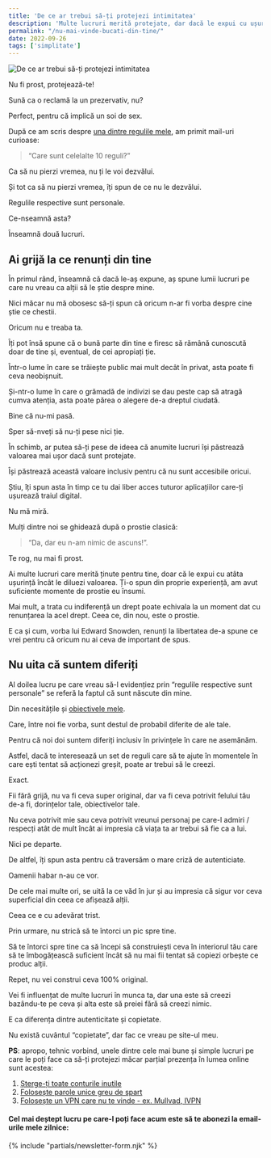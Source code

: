 ```yaml
---
title: 'De ce ar trebui să-ți protejezi intimitatea'
description: 'Multe lucruri merită protejate, dar dacă le expui cu ușurință, atunci își vor pierde în mod real din valoare.'
permalink: "/nu-mai-vinde-bucati-din-tine/"
date: 2022-09-26
tags: ['simplitate']
---
```


![De ce ar trebui să-ți protejezi intimitatea](/assets/images/gallery/protejeaza-ti-intimitatea.jpg)

Nu fi prost, protejează-te!

Sună ca o reclamă la un prezervativ, nu?

Perfect, pentru că implică un soi de sex.

După ce am scris despre [una dintre regulile mele](https://beldie.ro/regula/), am primit mail-uri curioase:

> “Care sunt celelalte 10 reguli?”

Ca să nu pierzi vremea, nu ți le voi dezvălui.

Și tot ca să nu pierzi vremea, îți spun de ce nu le dezvălui.

Regulile respective sunt personale.

Ce-nseamnă asta?

Înseamnă două lucruri.

## Ai grijă la ce renunți din tine

În primul rând, înseamnă că dacă le-aș expune, aș spune lumii lucruri pe care nu vreau ca alții să le știe despre mine.

Nici măcar nu mă obosesc să-ți spun că oricum n-ar fi vorba despre cine știe ce chestii.

Oricum nu e treaba ta.

Îți pot însă spune că o bună parte din tine e firesc să rămână cunoscută doar de tine și, eventual, de cei apropiați ție.

Într-o lume în care se trăiește public mai mult decât în privat, asta poate fi ceva neobișnuit.

Și-ntr-o lume în care o grămadă de indivizi se dau peste cap să atragă cumva atenția, asta poate părea o alegere de-a dreptul ciudată.

Bine că nu-mi pasă.

Sper să-nveți să nu-ți pese nici ție.

În schimb, ar putea să-ți pese de ideea că anumite lucruri își păstrează valoarea mai ușor dacă sunt protejate.

Își păstrează această valoare inclusiv pentru că nu sunt accesibile oricui.

Știu, îți spun asta în timp ce tu dai liber acces tuturor aplicațiilor care-ți ușurează traiul digital.

Nu mă miră.

Mulți dintre noi se ghidează după o prostie clasică:

> “Da, dar eu n-am nimic de ascuns!”.

Te rog, nu mai fi prost.

Ai multe lucruri care merită ținute pentru tine, doar că le expui cu atâta ușurință încât le diluezi valoarea. Ți-o spun din proprie experiență, am avut suficiente momente de prostie eu însumi.

Mai mult, a trata cu indiferență un drept poate echivala la un moment dat cu renunțarea la acel drept. Ceea ce, din nou, este o prostie.

E ca și cum, vorba lui Edward Snowden, renunți la libertatea de-a spune ce vrei pentru că oricum nu ai ceva de important de spus.

## Nu uita că suntem diferiți

Al doilea lucru pe care vreau să-l evidențiez prin “regulile respective sunt personale” se referă la faptul că sunt născute din mine.

Din necesitățile și [obiectivele mele](https://beldie.ro/cum-sa-ti-stabilesti-obiective-realizabile/).

Care, între noi fie vorba, sunt destul de probabil diferite de ale tale.

Pentru că noi doi suntem diferiți inclusiv în privințele în care ne asemănăm.

Astfel, dacă te interesează un set de reguli care să te ajute în momentele în care ești tentat să acționezi greșit, poate ar trebui să le creezi.

Exact.

Fii fără grijă, nu va fi ceva super original, dar va fi ceva potrivit felului tău de-a fi, dorințelor tale, obiectivelor tale.

Nu ceva potrivit mie sau ceva potrivit vreunui personaj pe care-l admiri / respecți atât de mult încât ai impresia că viața ta ar trebui să fie ca a lui.

Nici pe departe.

De altfel, îți spun asta pentru că traversăm o mare criză de autenticiate.

Oamenii habar n-au ce vor.

De cele mai multe ori, se uită la ce văd în jur și au impresia că sigur vor ceva superficial din ceea ce afișează alții.

Ceea ce e cu adevărat trist.

Prin urmare, nu strică să te întorci un pic spre tine.

Să te întorci spre tine ca să începi să construiești ceva în interiorul tău care să te îmbogățească suficient încât să nu mai fii tentat să copiezi orbește ce produc alții.

Repet, nu vei construi ceva 100% original.

Vei fi influențat de multe lucruri în munca ta, dar una este să creezi bazându-te pe ceva și alta este să preiei fără să creezi nimic.

E ca diferența dintre autenticitate și copietate.

Nu există cuvântul “copietate”, dar fac ce vreau pe site-ul meu.

**PS**: apropo, tehnic vorbind, unele dintre cele mai bune și simple lucruri pe care le poți face ca să-ți protejezi măcar parțial prezența în lumea online sunt acestea:

1. [Șterge-ți toate conturile inutile](https://beldie.ro/cresti-rapid-siguranta-online/)
2. [Folosește parole unice greu de spart](https://beldie.ro/parola/)
3. [Folosește un VPN care nu te vinde - ex. Mullvad, IVPN](https://beldie.ro/vpn/)


#### Cel mai deștept lucru pe care-l poți face acum este să te abonezi la email-urile mele zilnice:
{% include "partials/newsletter-form.njk" %}